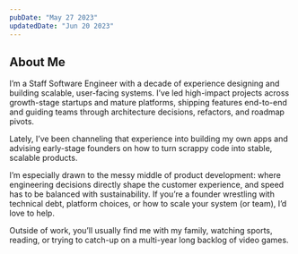 ```yaml
---
pubDate: "May 27 2023"
updatedDate: "Jun 20 2023"
---
```


## About Me

I’m a Staff Software Engineer with a decade of experience designing and building scalable, user-facing systems. I’ve led high-impact projects across growth-stage startups and mature platforms, shipping features end-to-end and guiding teams through architecture decisions, refactors, and roadmap pivots.

Lately, I’ve been channeling that experience into building my own apps and advising early-stage founders on how to turn scrappy code into stable, scalable products.

I’m especially drawn to the messy middle of product development: where engineering decisions directly shape the customer experience, and speed has to be balanced with sustainability. If you’re a founder wrestling with technical debt, platform choices, or how to scale your system (or team), I’d love to help.

Outside of work, you’ll usually find me with my family, watching sports, reading, or trying to catch-up on a multi-year long backlog of video games.
